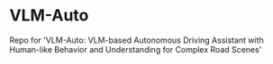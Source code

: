 # VLM-Auto
Repo for 'VLM-Auto: VLM-based Autonomous Driving Assistant with Human-like Behavior and Understanding for Complex Road Scenes'
